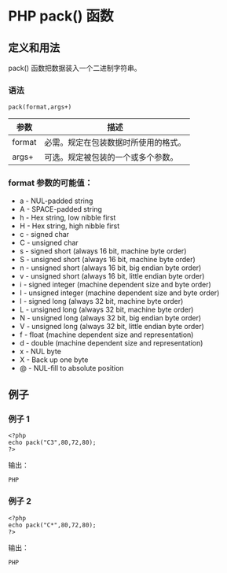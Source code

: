 # PHP pack() 函数



## 定义和用法

pack() 函数把数据装入一个二进制字符串。

### 语法

```
pack(format,args+)
```

| 参数 | 描述 |
| --- | --- |
| format | 必需。规定在包装数据时所使用的格式。 |
| args+ | 可选。规定被包装的一个或多个参数。 |

### format 参数的可能值：

*   a - NUL-padded string
*   A - SPACE-padded string
*   h - Hex string, low nibble first
*   H - Hex string, high nibble first
*   c - signed char
*   C - unsigned char
*   s - signed short (always 16 bit, machine byte order)
*   S - unsigned short (always 16 bit, machine byte order)
*   n - unsigned short (always 16 bit, big endian byte order)
*   v - unsigned short (always 16 bit, little endian byte order)
*   i - signed integer (machine dependent size and byte order)
*   I - unsigned integer (machine dependent size and byte order)
*   l - signed long (always 32 bit, machine byte order)
*   L - unsigned long (always 32 bit, machine byte order)
*   N - unsigned long (always 32 bit, big endian byte order)
*   V - unsigned long (always 32 bit, little endian byte order)
*   f - float (machine dependent size and representation)
*   d - double (machine dependent size and representation)
*   x - NUL byte
*   X - Back up one byte
*   @ - NUL-fill to absolute position

## 例子

### 例子 1

```
<?php
echo pack("C3",80,72,80);
?>
```

输出：

```
PHP
```

### 例子 2

```
<?php
echo pack("C*",80,72,80);
?>
```

输出：

```
PHP
```



